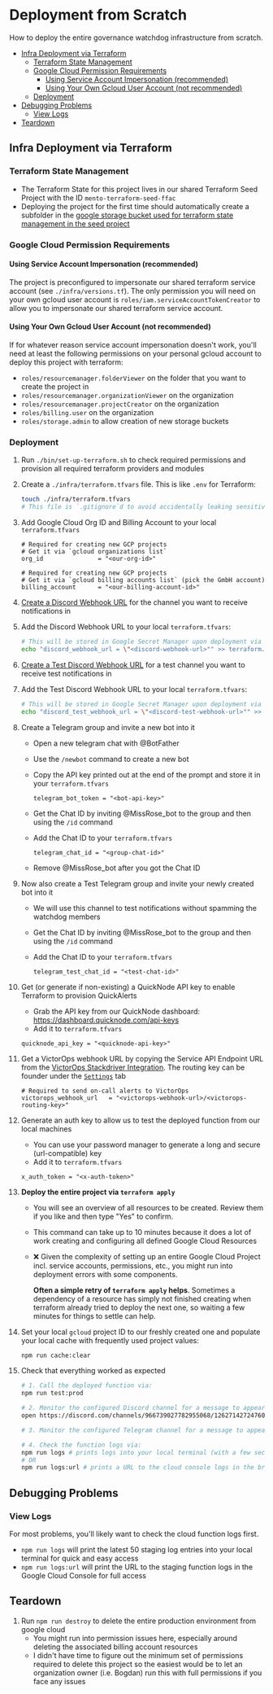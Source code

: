 # Deployment from Scratch

How to deploy the entire governance watchdog infrastructure from scratch.

- [Infra Deployment via Terraform](#infra-deployment-via-terraform)
  - [Terraform State Management](#terraform-state-management)
  - [Google Cloud Permission Requirements](#google-cloud-permission-requirements)
    - [Using Service Account Impersonation (recommended)](#using-service-account-impersonation-recommended)
    - [Using Your Own Gcloud User Account (not recommended)](#using-your-own-gcloud-user-account-not-recommended)
  - [Deployment](#deployment)
- [Debugging Problems](#debugging-problems)
  - [View Logs](#view-logs)
- [Teardown](#teardown)

## Infra Deployment via Terraform

### Terraform State Management

- The Terraform State for this project lives in our shared Terraform Seed Project with the ID `mento-terraform-seed-ffac`
- Deploying the project for the first time should automatically create a subfolder in the [google storage bucket used for terraform state management in the seed project](https://console.cloud.google.com/storage/browser/mento-terraform-tfstate-6ed6;tab=objects?forceOnBucketsSortingFiltering=true&project=mento-terraform-seed-ffac&prefix=&forceOnObjectsSortingFiltering=false)

### Google Cloud Permission Requirements

#### Using Service Account Impersonation (recommended)

The project is preconfigured to impersonate our shared terraform service account (see `./infra/versions.tf`).
The only permission you will need on your own gcloud user account is `roles/iam.serviceAccountTokenCreator` to allow you to impersonate our shared terraform service account.

#### Using Your Own Gcloud User Account (not recommended)

If for whatever reason service account impersonation doesn't work, you'll need at least the following permissions on your personal gcloud account to deploy this project with terraform:

- `roles/resourcemanager.folderViewer` on the folder that you want to create the project in
- `roles/resourcemanager.organizationViewer` on the organization
- `roles/resourcemanager.projectCreator` on the organization
- `roles/billing.user` on the organization
- `roles/storage.admin` to allow creation of new storage buckets

### Deployment

<!-- markdown-link-check-disable -->

1. Run `./bin/set-up-terraform.sh` to check required permissions and provision all required terraform providers and modules

1. Create a `./infra/terraform.tfvars` file. This is like `.env` for Terraform:

   ```sh
   touch ./infra/terraform.tfvars
   # This file is `.gitignore`d to avoid accidentally leaking sensitive data
   ```

1. Add Google Cloud Org ID and Billing Account to your local `terraform.tfvars`

   ```hcl
   # Required for creating new GCP projects
   # Get it via `gcloud organizations list`
   org_id               = "<our-org-id>"

   # Required for creating new GCP projects
   # Get it via `gcloud billing accounts list` (pick the GmbH account)
   billing_account      = "<our-billing-account-id>"
   ```

1. [Create a Discord Webhook URL](https://support.discord.com/hc/en-us/articles/228383668-Intro-to-Webhooks) for the channel you want to receive notifications in

1. Add the Discord Webhook URL to your local `terraform.tfvars`:

   ```sh
   # This will be stored in Google Secret Manager upon deployment via Terraform
   echo "discord_webhook_url = \"<discord-webhook-url>"" >> terraform.tfvars
   ```

1. [Create a Test Discord Webhook URL](https://support.discord.com/hc/en-us/articles/228383668-Intro-to-Webhooks) for a test channel you want to receive test notifications in <!-- markdown-link-check-enable -->

1. Add the Test Discord Webhook URL to your local `terraform.tfvars`:

   ```sh
   # This will be stored in Google Secret Manager upon deployment via Terraform
   echo "discord_test_webhook_url = \"<discord-test-webhook-url>"" >> terraform.tfvars
   ```

1. Create a Telegram group and invite a new bot into it

   - Open a new telegram chat with @BotFather
   - Use the `/newbot` command to create a new bot
   - Copy the API key printed out at the end of the prompt and store it in your `terraform.tfvars`

     ```hcl
     telegram_bot_token = "<bot-api-key>"
     ```

   - Get the Chat ID by inviting @MissRose_bot to the group and then using the `/id` command
   - Add the Chat ID to your `terraform.tfvars`

     ```hcl
     telegram_chat_id = "<group-chat-id>"
     ```

   - Remove @MissRose_bot after you got the Chat ID

1. Now also create a Test Telegram group and invite your newly created bot into it

   - We will use this channel to test notifications without spamming the watchdog members
   - Get the Chat ID by inviting @MissRose_bot to the group and then using the `/id` command
   - Add the Chat ID to your `terraform.tfvars`

     ```hcl
     telegram_test_chat_id = "<test-chat-id>"
     ```

1. Get (or generate if non-existing) a QuickNode API key to enable Terraform to provision QuickAlerts

   - Grab the API key from our QuickNode dashboard: <https://dashboard.quicknode.com/api-keys>
   - Add it to `terraform.tfvars`

   ```hcl
   quicknode_api_key = "<quicknode-api-key>"
   ```

1. Get a VictorOps webhook URL by copying the Service API Endpoint URL from the [VictorOps Stackdriver Integration](https://portal.victorops.com/dash/mento-labs-gmbh#/advanced/stackdriver). The routing key can be founder under the [`Settings`](https://portal.victorops.com/dash/mento-labs-gmbh#/routekeys) tab

   ```hcl
   # Required to send on-call alerts to VictorOps
   victorops_webhook_url   = "<victorops-webhook-url>/<victorops-routing-key>"
   ```

1. Generate an auth key to allow us to test the deployed function from our local machines

   - You can use your password manager to generate a long and secure (url-compatible) key
   - Add it to `terraform.tfvars`

   ```hcl
   x_auth_token = "<x-auth-token>"
   ```

1. **Deploy the entire project via `terraform apply`**

   - You will see an overview of all resources to be created. Review them if you like and then type "Yes" to confirm.
   - This command can take up to 10 minutes because it does a lot of work creating and configuring all defined Google Cloud Resources
   - ❌ Given the complexity of setting up an entire Google Cloud Project incl. service accounts, permissions, etc., you might run
     into deployment errors with some components.

     **Often a simple retry of `terraform apply` helps**. Sometimes a dependency of a resource has simply not finished creating when terraform already tried to deploy the next one, so waiting a few minutes for things to settle can help.

1. Set your local `gcloud` project ID to our freshly created one and populate your local cache with frequently used project values:

   ```sh
   npm run cache:clear
   ```

1. Check that everything worked as expected

   ```sh
   # 1. Call the deployed function via:
   npm run test:prod

   # 2. Monitor the configured Discord channel for a message to appear
   open https://discord.com/channels/966739027782955068/1262714272476037212

   # 3. Monitor the configured Telegram channel for a message to appear

   # 4. Check the function logs via:
   npm run logs # prints logs into your local terminal (with a few seconds of latency)
   # OR
   npm run logs:url # prints a URL to the cloud console logs in the browser
   ```

## Debugging Problems

### View Logs

For most problems, you'll likely want to check the cloud function logs first.

- `npm run logs` will print the latest 50 staging log entries into your local terminal for quick and easy access
- `npm run logs:url` will print the URL to the staging function logs in the Google Cloud Console for full access

## Teardown

1. Run `npm run destroy` to delete the entire production environment from google cloud
   - You might run into permission issues here, especially around deleting the associated billing account resources
   - I didn't have time to figure out the minimum set of permissions required to delete this project so the easiest would be to let an organization owner (i.e. Bogdan) run this with full permissions if you face any issues
